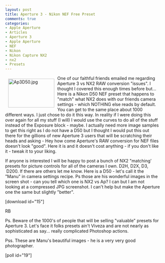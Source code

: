 ```yaml
---
layout: post
title: Aperture 3 - Nikon NEF Free Preset
comments: true
categories:
- Apple Aperture
- Articles
- Aperture 3
- Apple Aperture
- NEF
- Nikon
- Nikon Capture NX2
- nx2
- Presets
---
```

<a rel="lightbox" href="/wp-content/uploads/2010/02/Ap3D50.jpg"><img title="Ap3D50.jpg" src="/wp-content/uploads/2010/02/.thumbs/.Ap3D50.jpg" border="0" alt="Ap3D50.jpg" hspace="10" vspace="10" width="150" height="94" align="left" /></a>One of our faithful friends emailed me regarding Aperture 3 vs NX2 RAW conversion "issues". I thought I covered this enough times before but... Here is a Nikon D50 NEF preset that happens to "match" what NX2 does with our friends camera settings - which NOTHING else reads by default. You can get to the same place about 1000 different ways. I just chose to do it this way. In reality if I were doing this over again for all my stuff (I will) I would use the curves to do all of the stuff instead of the Exposure block - maybe. I actually need more image samples to get this right as I do not have a D50 but I thought I would put this out there for the gillions of new Aperture 3 users that will be scratching their heads and asking - Hey how come Aperture's RAW conversion for NEF files doesn't look "good". Here it is and it doesn't cost anything - if you don't like it - tweak it to your liking.

If anyone is interested I will be happy to post a bunch of NX2 "matching' presets for picture controls for all of the cameras I own. D2H, D2X, D3,  D200. If there are others let me know. Here is a D50 - let's call it the "Manu" in camera settings recipe. Ps those are his wonderful images in the screen shot - can you tell which one is NX2 vs Ap? I can but I am not looking at a compressed JPG screenshot. I can't help but make the Aperture one the same but slightly "better".

[download id="15"]

RB

Ps. Beware of the 1000's of people that will be selling "valuable" presets for Aperture 3. Let's face it folks presets ain't Viveza and are not nearly as sophisticated as say... really complicated Photoshop actions.

Pss. These are Manu's beautiful images - he is a very very good photographer.

[poll id="19"] 